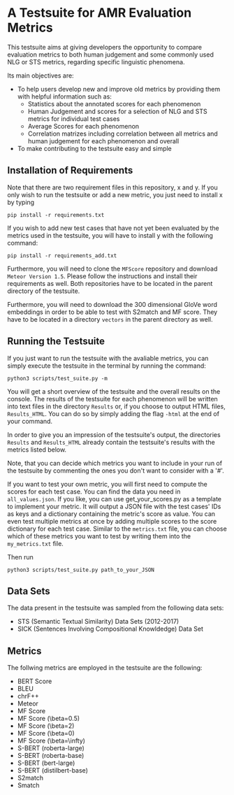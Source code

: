# A Testsuite for AMR Evaluation Metrics

This testsuite aims at giving developers the opportunity to compare evaluation metrics to both human judgement and some commonly used
NLG or STS metrics, regarding specific linguistic phenomena. 

Its main objectives are:

- To help users develop new and improve old metrics by providing them with helpful information such as:
    - Statistics about the annotated scores for each phenomenon
    - Human Judgement and scores for a selection of NLG and STS metrics for individual test cases
    - Average Scores for each phenomenon
    - Correlation matrizes including correlation between all metrics and human judgement for each phenomenon and overall
- To make contributing to the testsuite easy and simple

## Installation of Requirements

Note that there are two requirement files in this repository, x and y.
If you only wish to run the testsuite or add a new metric, you just need to install x by typing

```
pip install -r requirements.txt
```

If you wish to add new test cases that have not yet been evaluated by the metrics used in the testsuite, you will have to install y with the following command:

```
pip install -r requirements_add.txt
```

Furthermore, you will need to clone the `MFScore` repository and download `Meteor Version 1.5`. Please follow the instructions and install their requirements as well. Both repositories have to be located in the parent directory of the testsuite.

Furthermore, you will need to download the 300 dimensional GloVe word embeddings in order to be able to test with S2match and MF score. They have to be located in a directory `vectors` in the parent directory as well.

## Running the Testsuite

If you just want to run the testsuite with the avaliable metrics, you can simply execute the testsuite in the terminal by running the command:

```
python3 scripts/test_suite.py -m
```

You will get a short overview of the testsuite and the overall results on the console. The results of the testsuite for each phenomenon will be written into text files in the directory ```Results``` or, if you choose to output HTML files, ```Results_HTML```. You can do so by simply adding the flag ```-html``` at the end of your command.

In order to give you an impression of the testsuite's output, the directories ```Results``` and ```Results_HTML``` already contain the testsuite's results with the metrics listed below.

Note, that you can decide which metrics you want to include in your run of the testsuite by commenting the ones you don't want to consider with a '#'.


If you want to test your own metric, you will first need to compute the scores for each test case. You can find the data you need in `all_values.json`. If you like, you can use get_your_scores.py as a template to implement your metric. It will output a JSON file with the test cases' IDs as keys and a dictionary containing the metric's score as value. You can even test multiple metrics at once by adding multiple scores to the score dictionary for each test case. Similar to the ```metrics.txt``` file, you can choose which of these metrics you want to test by writing them into the ```my_metrics.txt``` file.

Then run 

```
python3 scripts/test_suite.py path_to_your_JSON
```

## Data Sets

The data present in the testsuite was sampled from the following data sets:

- STS (Semantic Textual Similarity) Data Sets (2012-2017)
- SICK (Sentences Involving Compositional Knowldedge) Data Set

## Metrics

The follwing metrics are employed in the testsuite are the following:

- BERT Score
- BLEU 
- chrF++
- Meteor
- MF Score
- MF Score (\beta=0.5)
- MF Score (\beta=2)
- MF Score (\beta=0)
- MF Score (\beta=\infty)
- S-BERT (roberta-large)
- S-BERT (roberta-base)
- S-BERT (bert-large)
- S-BERT (distilbert-base)
- S2match
- Smatch